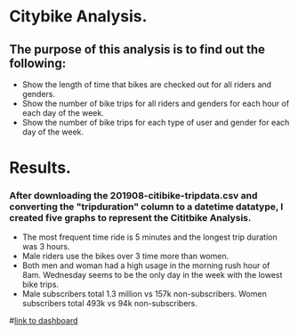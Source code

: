 # Citybike Analysis.
## The purpose of this analysis is to find out the following:
- Show the length of time that bikes are checked out for all riders and genders.
- Show the number of bike trips for all riders and genders for each hour of each day of the week.
- Show the number of bike trips for each type of user and gender for each day of the week.

# Results.
### After downloading the 201908-citibike-tripdata.csv and converting the "tripduration" column to a datetime datatype, I created five graphs to represent the Cititbike Analysis.  
- The most frequent time ride is 5 minutes and the longest trip duration was 3 hours.
- Male riders use the bikes over 3 time more than women.  
- Both men and woman had a high usage in the morning rush hour of 8am.  Wednesday seems to be the only day in the week with the lowest bike trips.
- Male subscribers total 1.3 million vs 157k non-subscribers.  Women subscribers total 493k vs 94k non-subscribers.

#[link to dashboard](https://public.tableau.com/app/profile/ramon.alonso)
